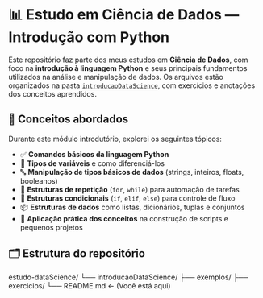 # 📊 Estudo em Ciência de Dados — Introdução com Python

Este repositório faz parte dos meus estudos em **Ciência de Dados**, com foco na **introdução à linguagem Python** e seus principais fundamentos utilizados na análise e manipulação de dados. Os arquivos estão organizados na pasta [`introducaoDataScience`](./introducaoDataScience), com exercícios e anotações dos conceitos aprendidos.

## 🧠 Conceitos abordados

Durante este módulo introdutório, explorei os seguintes tópicos:

- ✅ **Comandos básicos da linguagem Python**
- 🧮 **Tipos de variáveis** e como diferenciá-los
- 🔤 **Manipulação de tipos básicos de dados** (strings, inteiros, floats, booleanos)
- 🔁 **Estruturas de repetição** (`for`, `while`) para automação de tarefas
- 🧱 **Estruturas condicionais** (`if`, `elif`, `else`) para controle de fluxo
- 📦 **Estruturas de dados** como listas, dicionários, tuplas e conjuntos
- 🔧 **Aplicação prática dos conceitos** na construção de scripts e pequenos projetos

## 🗂 Estrutura do repositório

estudo-dataScience/
└── introducaoDataScience/
├── exemplos/
├── exercicios/
└── README.md ← (Você está aqui)
